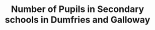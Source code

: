 ---
schema: default
title: Number of Pupils in Secondary schools in Dumfries and Galloway
organization: Dumfries and Galloway Council
notes: 
resources:

  - name: Number of Pupils in Secondary schools in Dumfries and Galloway JSON
  - url: https://api.usmart.io/org/9762f781-5c04-4759-a70b-afc585af1d12/8570ed0d-97fb-454c-bd53-bb2579356bf1/1/urql
  - format: JSON

  - name: Number of Pupils in Secondary schools in Dumfries and Galloway CSV
  - url: https://data.usmart.io/org/9762f781-5c04-4759-a70b-afc585af1d12/resource?resourceGUID=63a62370-2ba6-4fc8-8811-cfb513ba8fc3
  - format: CSV

license: OGL3
category:

  - Social / Community


  - Children, Education, Young People

maintainer: Tim Wisniewski
maintainer_email: tim@timwis.com
---